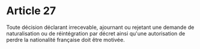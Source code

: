 # Article 27

Toute décision déclarant irrecevable, ajournant ou rejetant une demande de naturalisation ou de réintégration par décret ainsi qu'une autorisation de perdre la nationalité française doit être motivée.
